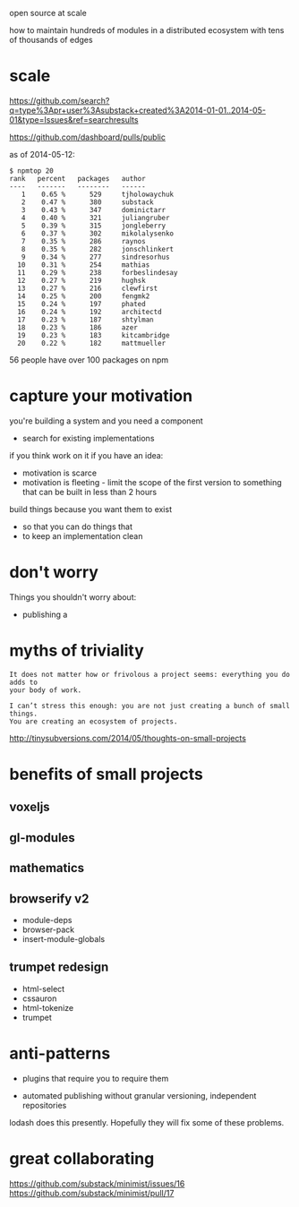 open source at scale

how to maintain hundreds of modules in a distributed ecosystem with tens of
thousands of edges

# scale

https://github.com/search?q=type%3Apr+user%3Asubstack+created%3A2014-01-01..2014-05-01&type=Issues&ref=searchresults

https://github.com/dashboard/pulls/public

as of 2014-05-12:

```
$ npmtop 20
rank   percent   packages   author
----   -------   --------   ------
   1    0.65 %      529     tjholowaychuk
   2    0.47 %      380     substack
   3    0.43 %      347     dominictarr
   4    0.40 %      321     juliangruber
   5    0.39 %      315     jongleberry
   6    0.37 %      302     mikolalysenko
   7    0.35 %      286     raynos
   8    0.35 %      282     jonschlinkert
   9    0.34 %      277     sindresorhus
  10    0.31 %      254     mathias
  11    0.29 %      238     forbeslindesay
  12    0.27 %      219     hughsk
  13    0.27 %      216     clewfirst
  14    0.25 %      200     fengmk2
  15    0.24 %      197     phated
  16    0.24 %      192     architectd
  17    0.23 %      187     shtylman
  18    0.23 %      186     azer
  19    0.23 %      183     kitcambridge
  20    0.22 %      182     mattmueller
```

56 people have over 100 packages on npm

# capture your motivation

you're building a system
and you need a component

* search for existing implementations

if you think 
work on it
if you have an idea:

* motivation is scarce
* motivation is fleeting - limit the scope of the first version to something
that can be built in less than 2 hours

build things because you want them to exist

* so that you can do things that
* to keep an implementation clean

# don't worry

Things you shouldn't worry about:

* publishing a 

# myths of triviality

```
It does not matter how or frivolous a project seems: everything you do adds to
your body of work.

I can’t stress this enough: you are not just creating a bunch of small things.
You are creating an ecosystem of projects.
```

http://tinysubversions.com/2014/05/thoughts-on-small-projects

# benefits of small projects

## voxeljs

## gl-modules

## mathematics

## browserify v2

* module-deps
* browser-pack
* insert-module-globals

## trumpet redesign

* html-select
* cssauron
* html-tokenize
* trumpet

# anti-patterns

* plugins that require you to require them

* automated publishing without granular versioning, independent repositories

lodash does this presently. Hopefully they will fix some of these problems.

# great collaborating

https://github.com/substack/minimist/issues/16
https://github.com/substack/minimist/pull/17
